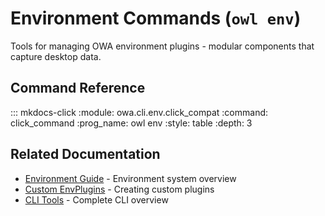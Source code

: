 # Environment Commands (`owl env`)

Tools for managing OWA environment plugins - modular components that capture desktop data.

## Command Reference

::: mkdocs-click
    :module: owa.cli.env.click_compat
    :command: click_command
    :prog_name: owl env
    :style: table
    :depth: 3

## Related Documentation

- [Environment Guide](../env/guide.md) - Environment system overview
- [Custom EnvPlugins](../env/custom_plugins.md) - Creating custom plugins
- [CLI Tools](index.md) - Complete CLI overview
